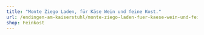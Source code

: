 ```yaml
---
title: "Monte Ziego Laden, für Käse Wein und feine Kost."
url: /endingen-am-kaiserstuhl/monte-ziego-laden-fuer-kaese-wein-und-feine-kost/
shop: Feinkost
---
```

